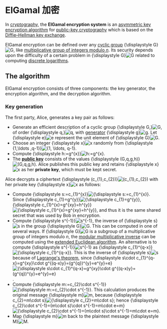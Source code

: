 # ElGamal 加密

In [cryptography](https://en.wikipedia.org/wiki/Cryptography), the **ElGamal encryption system** is an [asymmetric key encryption algorithm](https://en.wikipedia.org/wiki/Asymmetric_key_encryption_algorithm) for [public-key cryptography](https://en.wikipedia.org/wiki/Public-key_cryptography) which is based on the [Diffie–Hellman key exchange](https://en.wikipedia.org/wiki/Diffie–Hellman_key_exchange).

ElGamal encryption can be defined over any [cyclic group](https://en.wikipedia.org/wiki/Cyclic_group) {\displaystyle G}![G](https://wikimedia.org/api/rest_v1/media/math/render/svg/f5f3c8921a3b352de45446a6789b104458c9f90b), like [multiplicative group of integers modulo *n*](https://en.wikipedia.org/wiki/Multiplicative_group_of_integers_modulo_n). Its security depends upon the difficulty of a certain problem in {\displaystyle G}![G](https://wikimedia.org/api/rest_v1/media/math/render/svg/f5f3c8921a3b352de45446a6789b104458c9f90b) related to computing [discrete logarithms](https://en.wikipedia.org/wiki/Discrete_logarithm).

## The algorithm

ElGamal encryption consists of three components: the key generator, the encryption algorithm, and the decryption algorithm.

### Key generation

The first party, Alice, generates a key pair as follows:

- Generate an efficient description of a cyclic group {\displaystyle G\,}![G\,](https://wikimedia.org/api/rest_v1/media/math/render/svg/a1f6c4d01b8be460cde4156d1fde6af720f8ff12) of order {\displaystyle q\,}![q\,](https://wikimedia.org/api/rest_v1/media/math/render/svg/e1a86cf57bb32fa93b5761fe63b7fef8c76c889f) with [generator](https://en.wikipedia.org/wiki/Generating_set_of_a_group) {\displaystyle g}![g](https://wikimedia.org/api/rest_v1/media/math/render/svg/d3556280e66fe2c0d0140df20935a6f057381d77). Let {\displaystyle e}![e](https://wikimedia.org/api/rest_v1/media/math/render/svg/cd253103f0876afc68ebead27a5aa9867d927467) represent the unit element of {\displaystyle G}![G](https://wikimedia.org/api/rest_v1/media/math/render/svg/f5f3c8921a3b352de45446a6789b104458c9f90b).
- Choose an integer {\displaystyle x}![x](https://wikimedia.org/api/rest_v1/media/math/render/svg/87f9e315fd7e2ba406057a97300593c4802b53e4) randomly from {\displaystyle \{1,\ldots ,q-1\}}![\{1, \ldots, q-1\}](https://wikimedia.org/api/rest_v1/media/math/render/svg/9c297585d481a11e0b0120f6fff03effee4e021c).
- Compute {\displaystyle h:=g^{x}}![h:=g^{x}](https://wikimedia.org/api/rest_v1/media/math/render/svg/48619a8b44c4bcf7139b7efce3114efc6eb02c53).
- The **[public key](https://en.wikipedia.org/wiki/Public_key)** consists of the values {\displaystyle (G,q,g,h)}![(G,q,g,h)](https://wikimedia.org/api/rest_v1/media/math/render/svg/da0ac9490f7f974c22c1a32d48d8df1458fd7111). Alice publishes this public key and retains {\displaystyle x}![x](https://wikimedia.org/api/rest_v1/media/math/render/svg/87f9e315fd7e2ba406057a97300593c4802b53e4) as her **private key**, which must be kept secret.

Alice decrypts a ciphertext {\displaystyle (c_{1},c_{2})}![(c_{1},c_{2})](https://wikimedia.org/api/rest_v1/media/math/render/svg/40f16dff2d0a99e639b57fd5ebf52ef4c558f3a8) with her private key {\displaystyle x}![x](https://wikimedia.org/api/rest_v1/media/math/render/svg/87f9e315fd7e2ba406057a97300593c4802b53e4) as follows:

- Compute {\displaystyle s:=c_{1}^{x}}![{\displaystyle s:=c_{1}^{x}}](https://wikimedia.org/api/rest_v1/media/math/render/svg/0ea0e4e10504d0279b7d05bfa1f54473c4a79fd6). Since {\displaystyle c_{1}=g^{y}}![{\displaystyle c_{1}=g^{y}}](https://wikimedia.org/api/rest_v1/media/math/render/svg/ce21a78b341dc17b6435ffdbc038ae5f4fab1e84), {\displaystyle c_{1}^{x}=g^{xy}=h^{y}}![{\displaystyle c_{1}^{x}=g^{xy}=h^{y}}](https://wikimedia.org/api/rest_v1/media/math/render/svg/71a1aade6c3bd8b68c3dc6cfdc1eda5d4c11ce2f), and thus it is the same shared secret that was used by Bob in encryption.
- Compute {\displaystyle s^{-1}}![s^{-1}](https://wikimedia.org/api/rest_v1/media/math/render/svg/68672877fe858638d659f82efca341f116d3fb8b), the inverse of {\displaystyle s}![s](https://wikimedia.org/api/rest_v1/media/math/render/svg/01d131dfd7673938b947072a13a9744fe997e632) in the group {\displaystyle G}![G](https://wikimedia.org/api/rest_v1/media/math/render/svg/f5f3c8921a3b352de45446a6789b104458c9f90b). This can be computed in one of several ways. If {\displaystyle G}![G](https://wikimedia.org/api/rest_v1/media/math/render/svg/f5f3c8921a3b352de45446a6789b104458c9f90b) is a subgroup of a multiplicative group of integers modulo *n*, the [modular multiplicative inverse](https://en.wikipedia.org/wiki/Modular_multiplicative_inverse) can be computed using the [extended Euclidean algorithm](https://en.wikipedia.org/wiki/Extended_Euclidean_algorithm). An alternative is to compute {\displaystyle s^{-1}}![s^{-1}](https://wikimedia.org/api/rest_v1/media/math/render/svg/68672877fe858638d659f82efca341f116d3fb8b) as {\displaystyle c_{1}^{q-x}}![{\displaystyle c_{1}^{q-x}}](https://wikimedia.org/api/rest_v1/media/math/render/svg/ddb1fb22e0fa6fbc151afe0f1f37950f2b8aedc8). This is the inverse of {\displaystyle s}![s](https://wikimedia.org/api/rest_v1/media/math/render/svg/01d131dfd7673938b947072a13a9744fe997e632) because of [Lagrange's theorem](https://en.wikipedia.org/wiki/Lagrange's_theorem_(group_theory)), since {\displaystyle s\cdot c_{1}^{q-x}=g^{xy}\cdot g^{(q-x)y}=(g^{q})^{y}=e^{y}=e}![{\displaystyle s\cdot c_{1}^{q-x}=g^{xy}\cdot g^{(q-x)y}=(g^{q})^{y}=e^{y}=e}](https://wikimedia.org/api/rest_v1/media/math/render/svg/2d4fab0fed9c234e782897425fe4266d35079191).
- Compute {\displaystyle m:=c_{2}\cdot s^{-1}}![{\displaystyle m:=c_{2}\cdot s^{-1}}](https://wikimedia.org/api/rest_v1/media/math/render/svg/848a161fd811bc65dab4e83a8b783ce504e8748e). This calculation produces the original message {\displaystyle m}![m](https://wikimedia.org/api/rest_v1/media/math/render/svg/0a07d98bb302f3856cbabc47b2b9016692e3f7bc), because {\displaystyle c_{2}=m\cdot s}![{\displaystyle c_{2}=m\cdot s}](https://wikimedia.org/api/rest_v1/media/math/render/svg/a550a7d323051652b12dda4430db1642e2458c24); hence {\displaystyle c_{2}\cdot s^{-1}=(m\cdot s)\cdot s^{-1}=m\cdot e=m}![{\displaystyle c_{2}\cdot s^{-1}=(m\cdot s)\cdot s^{-1}=m\cdot e=m}](https://wikimedia.org/api/rest_v1/media/math/render/svg/c5cea02c7fe89810d63932ee13036ee86ac6b4dd).
- Map {\displaystyle m}![m](https://wikimedia.org/api/rest_v1/media/math/render/svg/0a07d98bb302f3856cbabc47b2b9016692e3f7bc) back to the plaintext message {\displaystyle M}![M](https://wikimedia.org/api/rest_v1/media/math/render/svg/f82cade9898ced02fdd08712e5f0c0151758a0dd).
